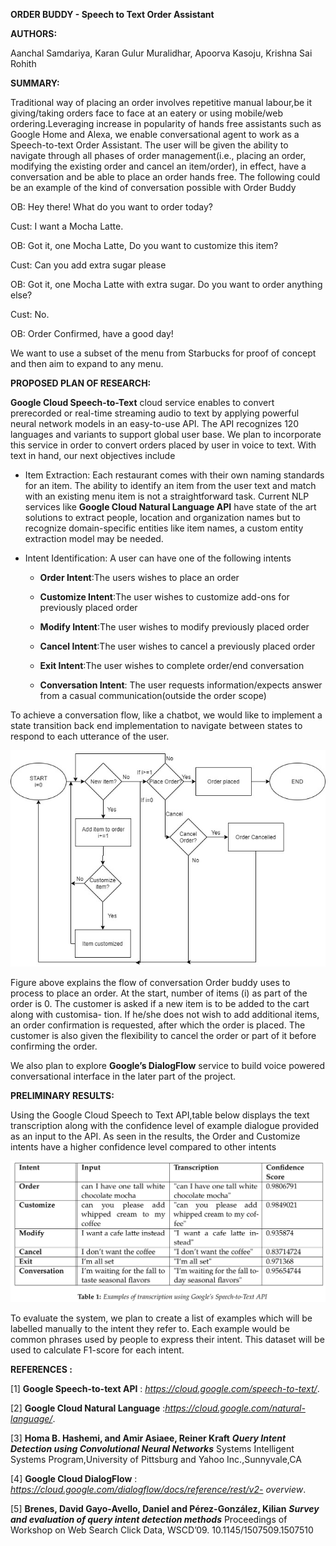 **ORDER BUDDY - Speech to Text Order Assistant**

**AUTHORS:**

Aanchal Samdariya, Karan Gulur Muralidhar, Apoorva Kasoju, Krishna Sai Rohith

**SUMMARY:**

Traditional way of placing an order involves repetitive manual labour,be it giving/taking orders face to face at an eatery or using mobile/web ordering.Leveraging increase in popularity of hands free assistants such as Google Home and Alexa, we enable conversational agent to work as a Speech-to-text Order Assistant.
The user will be given the ability to navigate through all phases of order management(i.e., placing an order, modifying the existing order and cancel an item/order), in effect, have a conversation and be able to place an order hands free.
The following could be an example of the kind of conversation possible with Order Buddy

OB: Hey there! What do you want to order today?

Cust: I want a Mocha Latte.

OB: Got it, one Mocha Latte, Do you want to customize this item?

Cust: Can you add extra sugar please

OB: Got it, one Mocha Latte with extra sugar. Do you want to order anything else?

Cust: No.

OB: Order Confirmed, have a good day!

We want to use a subset of the menu from Starbucks for proof of concept and then aim to expand to any menu.

**PROPOSED PLAN OF RESEARCH:**

**Google Cloud Speech-to-Text** cloud service enables to convert prerecorded or real-time streaming audio to text by applying powerful neural network models in an easy-to-use API. The API recognizes 120 languages and variants to support global user base. We plan to incorporate this service in order to convert orders placed by user in voice to text.
With text in hand, our next objectives include

-   Item Extraction: Each restaurant comes with their own naming standards for an item. The ability to identify an item from the user text and match with an existing menu item is not a straightforward task. Current NLP services like **Google Cloud Natural Language API** have state of the art solutions to extract people, location and organization names but to recognize domain-specific entities like item names, a custom entity extraction model may be needed.

-   Intent Identification: A user can have one of the following intents

    -   **Order Intent**:The users wishes to place an order

    -   **Customize Intent**:The user wishes to customize add-ons for previously placed order

    -   **Modify Intent**:The user wishes to modify previously placed order

    -   **Cancel Intent**:The user wishes to cancel a previously placed order
        
    -   **Exit Intent**:The user wishes to complete order/end conversation

    -   **Conversation Intent**: The user requests information/expects answer from a casual communication(outside the order scope)

To achieve a conversation flow, like a chatbot, we would like to implement a state transition back end implementation to navigate between states to respond to each utterance of the user.

![alt text](https://github.com/sairohith07/OrderBuddy/blob/master/order_flowchart.jpeg)

Figure above explains the flow of conversation Order buddy uses to process to place an order. At the start, number of items (i) as part of the order is 0. The customer is asked if a new item is to be added to the cart along with customisa- tion. If he/she does not wish to add additional items, an order confirmation is requested, after which the order is placed. The customer is also given the flexibility to cancel the order or part of it before confirming the order.

We also plan to explore **Google’s DialogFlow** service to build voice powered conversational interface in the later part of the project.

**PRELIMINARY RESULTS:**

Using the Google Cloud Speech to Text API,table below displays the text transcription along with the confidence level of example dialogue provided as an input to the API. As seen in the results, the Order and Customize intents have a higher confidence level compared to other intents

![alt text](https://github.com/sairohith07/OrderBuddy/blob/master/Intent_Transcription.png)

To evaluate the system, we plan to create a list of examples which will be labelled manually to the intent they refer to. Each example would be common phrases used by people to express their intent. This dataset will be used to calculate F1-score for each intent.

**REFERENCES :**

\[1\] **Google Speech-to-text API** : *https://cloud.google.com/speech-to-text/*.

\[2\] **Google Cloud Natural Language** :*https://cloud.google.com/natural-language/*.

\[3\] **Homa B. Hashemi, and Amir Asiaee, Reiner Kraft**
***Query Intent Detection using Convolutional Neural Networks*** 
Systems Intelligent Systems Program,University of Pittsburg and Yahoo
Inc.,Sunnyvale,CA

\[4\] **Google Cloud DialogFlow** : *https://cloud.google.com/dialogflow/docs/reference/rest/v2- overview*.

\[5\] **Brenes, David Gayo-Avello, Daniel and Pérez-González, Kilian** 
***Survey and evaluation of query intent detection methods*** 
Proceedings of Workshop on Web Search Click Data, WSCD’09.
10.1145/1507509.1507510

